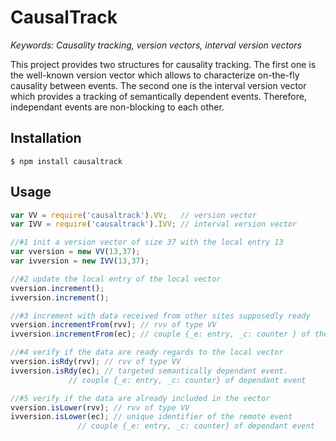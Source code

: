 # CausalTrack

<i>Keywords: Causality tracking, version vectors, interval version vectors </i>

This project provides two structures for causality tracking. The first one is
the well-known version vector which allows to characterize on-the-fly causality
between events. The second one is the interval version vector which provides a
tracking of semantically dependent events. Therefore, independant events are
non-blocking to each other.

## Installation

```
$ npm install causaltrack
```

## Usage

```js
var VV = require('causaltrack').VV;   // version vector
var IVV = require('causaltrack').IVV; // interval version vector

//#1 init a version vector of size 37 with the local entry 13
var vversion = new VV(13,37);
var ivversion = new IVV(13,37);

//#2 update the local entry of the local vector
vversion.increment();
ivversion.increment();

//#3 increment with data received from other sites supposedly ready
vversion.incrementFrom(rvv); // rvv of type VV
ivversion.incrementFrom(ec); // couple {_e: entry, _c: counter } of the sender

//#4 verify if the data are ready regards to the local vector
vversion.isRdy(rvv); // rvv of type VV
ivversion.isRdy(ec); // targeted semantically dependant event.
		     // couple {_e: entry, _c: counter} of dependant event

//#5 verify if the data are already included in the vector
vversion.isLower(rvv); // rvv of type VV
ivversion.isLower(ec); // unique identifier of the remote event
		       // couple {_e: entry, _c: counter} of dependant event
```
